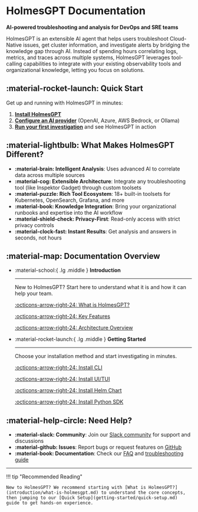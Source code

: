 # HolmesGPT Documentation

**AI-powered troubleshooting and analysis for DevOps and SRE teams**

HolmesGPT is an extensible AI agent that helps users troubleshoot Cloud-Native issues, get cluster information, and investigate alerts by bridging the knowledge gap through AI. Instead of spending hours correlating logs, metrics, and traces across multiple systems, HolmesGPT leverages tool-calling capabilities to integrate with your existing observability tools and organizational knowledge, letting you focus on solutions.

## :material-rocket-launch: Quick Start

Get up and running with HolmesGPT in minutes:

1. **[Install HolmesGPT](getting-started/installation.md)**
2. **[Configure an AI provider](ai-providers/overview.md)** (OpenAI, Azure, AWS Bedrock, or Ollama)
3. **[Run your first investigation](getting-started/first-investigation.md)** and see HolmesGPT in action

## :material-lightbulb: What Makes HolmesGPT Different?

- **:material-brain: Intelligent Analysis**: Uses advanced AI to correlate data across multiple sources
- **:material-cog: Extensible Architecture**: Integrate any troubleshooting tool (like Inspektor Gadget) through custom toolsets
- **:material-puzzle: Rich Tool Ecosystem**: 18+ built-in toolsets for Kubernetes, OpenSearch, Grafana, and more
- **:material-book: Knowledge Integration**: Bring your organizational runbooks and expertise into the AI workflow
- **:material-shield-check: Privacy-First**: Read-only access with strict privacy controls
- **:material-clock-fast: Instant Results**: Get analysis and answers in seconds, not hours

## :material-map: Documentation Overview

<div class="grid cards" markdown>

-   :material-school:{ .lg .middle } **Introduction**

    ---

    New to HolmesGPT? Start here to understand what it is and how it can help your team.

    [:octicons-arrow-right-24: What is HolmesGPT?](introduction/what-is-holmesgpt.md)

    [:octicons-arrow-right-24: Key Features](introduction/key-features.md)

    [:octicons-arrow-right-24: Architecture Overview](introduction/architecture.md)

-   :material-rocket-launch:{ .lg .middle } **Getting Started**

    ---

    Choose your installation method and start investigating in minutes.

    [:octicons-arrow-right-24: Install CLI](getting-started/cli-installation.md)

    [:octicons-arrow-right-24: Install UI/TUI](getting-started/ui-installation.md)

    [:octicons-arrow-right-24: Install Helm Chart](getting-started/kubernetes-installation.md)

    [:octicons-arrow-right-24: Install Python SDK](getting-started/python-installation.md)


</div>

## :material-help-circle: Need Help?

- **:material-slack: Community**: Join our [Slack community](https://robustacommunity.slack.com) for support and discussions
- **:material-github: Issues**: Report bugs or request features on [GitHub](https://github.com/robusta-dev/holmesgpt/issues)
- **:material-book: Documentation**: Check our [FAQ](reference/faq.md) and [troubleshooting guide](reference/troubleshooting.md)

---

!!! tip "Recommended Reading"

    New to HolmesGPT? We recommend starting with [What is HolmesGPT?](introduction/what-is-holmesgpt.md) to understand the core concepts, then jumping to our [Quick Setup](getting-started/quick-setup.md) guide to get hands-on experience.
